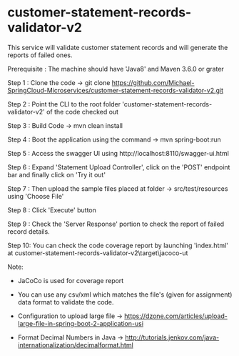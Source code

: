 # customer-statement-records-validator-v2
This service will validate customer statement records and will generate the reports of failed ones.

Prerequisite : The machine should have 'Java8' and Maven 3.6.0 or grater

Step 1 : Clone the code -> git clone https://github.com/Michael-SpringCloud-Microservices/customer-statement-records-validator-v2.git

Step 2 : Point the CLI to the root folder 'customer-statement-records-validator-v2' of the code checked out 

Step 3 : Build Code -> mvn clean install

Step 4 : Boot the application using the command -> mvn spring-boot:run

Step 5 : Access the swagger UI using http://localhost:8110/swagger-ui.html

Step 6 : Expand 'Statement Upload Controller', click on the 'POST' endpoint bar and finally click on 'Try it out' 

Step 7 : Then upload the sample files placed at folder -> src/test/resources using 'Choose File'

Step 8 : Click 'Execute' button

Step 9 : Check the 'Server Response' portion to check the report of failed record details. 

Step 10: You can check the code coverage report by launching 'index.html' at customer-statement-records-validator-v2\target\jacoco-ut 


Note: 
 * JaCoCo is used for coverage report

 * You can use any csv/xml which matches the file's (given for assignment) data format to validate the code.  

 * Configuration to upload large file -> https://dzone.com/articles/upload-large-file-in-spring-boot-2-application-usi

 * Format Decimal Numbers in Java  -> http://tutorials.jenkov.com/java-internationalization/decimalformat.html
